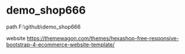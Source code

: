 # demo_shop666

path
F:\github\demo_shop666

website
https://themewagon.com/themes/hexashop-free-responsive-bootstrap-4-ecommerce-website-template/
